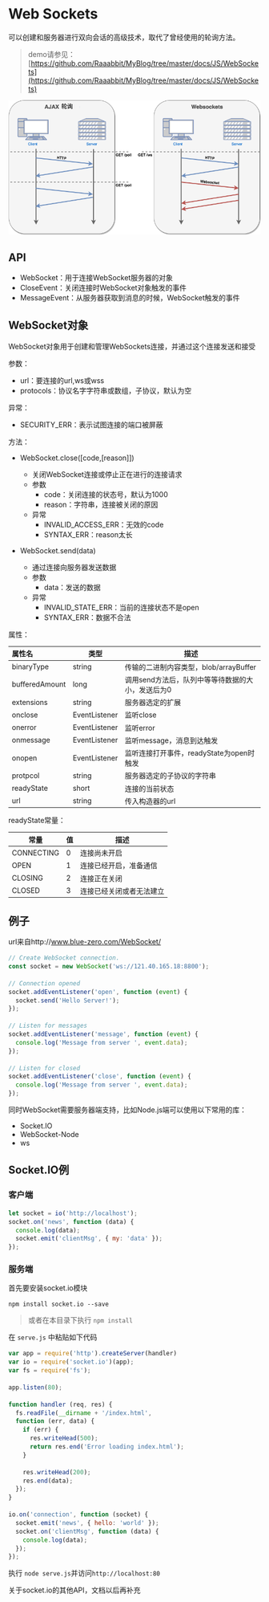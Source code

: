 # Web Sockets

可以创建和服务器进行双向会话的高级技术，取代了曾经使用的轮询方法。
> demo请参见：[https://github.com/Raaabbit/MyBlog/tree/master/docs/JS/WebSockets](https://github.com/Raaabbit/MyBlog/tree/master/docs/JS/WebSockets)

![Ajax轮询与WebSocket](./title.png)
## API

- WebSocket：用于连接WebSocket服务器的对象
- CloseEvent：关闭连接时WebSocket对象触发的事件
- MessageEvent：从服务器获取到消息的时候，WebSocket触发的事件


## WebSocket对象

WebSocket对象用于创建和管理WebSockets连接，并通过这个连接发送和接受

参数：
- url：要连接的url,ws或wss
- protocols：协议名字字符串或数组，子协议，默认为空

异常：
- SECURITY_ERR：表示试图连接的端口被屏蔽

方法：
- WebSocket.close([code,[reason]])
  - 关闭WebSocket连接或停止正在进行的连接请求
  - 参数
    - code：关闭连接的状态号，默认为1000
    - reason：字符串，连接被关闭的原因
  - 异常
    - INVALID_ACCESS_ERR：无效的code
    - SYNTAX_ERR：reason太长

- WebSocket.send(data)
  - 通过连接向服务器发送数据
  - 参数
    - data：发送的数据
  - 异常
    - INVALID_STATE_ERR：当前的连接状态不是open
    - SYNTAX_ERR：数据不合法

属性：

| 属性名         | 类型          | 描述                                              |
| :------------- | ------------- | ------------------------------------------------- |
| binaryType     | string        | 传输的二进制内容类型，blob/arrayBuffer            |
| bufferedAmount | long          | 调用send方法后，队列中等等待数据的大小，发送后为0 |
| extensions     | string        | 服务器选定的扩展                                  |
| onclose        | EventListener | 监听close                                         |
| onerror        | EventListener | 监听error                                         |
| onmessage      | EventListener | 监听message，消息到达触发                         |
| onopen         | EventListener | 监听连接打开事件，readyState为open时触发          |
| protpcol       | string        | 服务器选定的子协议的字符串                        |
| readyState     | short         | 连接的当前状态                                    |
| url            | string        | 传入构造器的url                                   |

readyState常量：

| 常量       | 值   | 描述                     |
| ---------- | ---- | ------------------------ |
| CONNECTING | 0    | 连接尚未开启             |
| OPEN       | 1    | 连接已经开启，准备通信   |
| CLOSING    | 2    | 连接正在关闭             |
| CLOSED     | 3    | 连接已经关闭或者无法建立 |

## 例子

url来自http://www.blue-zero.com/WebSocket/

```javascript
// Create WebSocket connection.
const socket = new WebSocket('ws://121.40.165.18:8800');

// Connection opened
socket.addEventListener('open', function (event) {
  socket.send('Hello Server!');
});

// Listen for messages
socket.addEventListener('message', function (event) {
  console.log('Message from server ', event.data);
});

// Listen for closed
socket.addEventListener('close', function (event) {
  console.log('Message from server ', event.data);
});
```

同时WebSocket需要服务器端支持，比如Node.js端可以使用以下常用的库：

- Socket.IO
- WebSocket-Node
- ws

## Socket.IO例
### 客户端
```javascript
let socket = io('http://localhost');
socket.on('news', function (data) {
  console.log(data);
  socket.emit('clientMsg', { my: 'data' });
});
```
### 服务端
首先要安装socket.io模块
```
npm install socket.io --save
```
> 或者在本目录下执行 `npm install`

在 `serve.js` 中粘贴如下代码
```javascript
var app = require('http').createServer(handler)
var io = require('socket.io')(app);
var fs = require('fs');

app.listen(80);

function handler (req, res) {
  fs.readFile(__dirname + '/index.html',
  function (err, data) {
    if (err) {
      res.writeHead(500);
      return res.end('Error loading index.html');
    }

    res.writeHead(200);
    res.end(data);
  });
}

io.on('connection', function (socket) {
  socket.emit('news', { hello: 'world' });
  socket.on('clientMsg', function (data) {
    console.log(data);
  });
});
```

执行 `node serve.js`并访问`http://localhost:80`

关于socket.io的其他API，文档以后再补充
